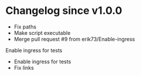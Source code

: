 # Changelog since v1.0.0
- Fix paths 
- Make script executable 
- Merge pull request #9 from erik73/Enable-ingress

Enable ingress for tests 
- Enable ingress for tests 
- Fix links 
